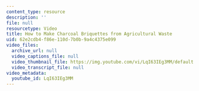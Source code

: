 ```yaml
---
content_type: resource
description: ''
file: null
resourcetype: Video
title: How to Make Charcoal Briquettes from Agricultural Waste
uid: 62e2cdb4-f86e-110d-7b0b-9a4c4375e099
video_files:
  archive_url: null
  video_captions_file: null
  video_thumbnail_file: https://img.youtube.com/vi/LqI63IEg3MM/default.jpg
  video_transcript_file: null
video_metadata:
  youtube_id: LqI63IEg3MM
---
```

